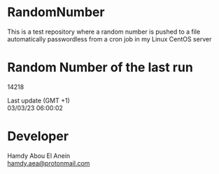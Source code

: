 # RandomNumber    
This is a test repository where a random number is pushed to a file automatically passwordless from a cron job in my Linux CentOS server    
# Random Number of the last run   
14218
      
Last update (GMT +1)    
03/03/23 06:00:02
# Developer    
Hamdy Abou El Anein   
hamdy.aea@protonmail.com

